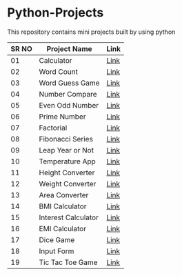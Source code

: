 
# Python-Projects
This repository contains mini projects built by using python


|SR NO |  Project Name    |  Link                                                                                  |  
| -----| ---------------  | -------------------------------------------------------------------------------------- |
|  01  | Calculator       | [Link](https://github.com/Dhavaltharkar/Python-Program/tree/main/Calculator)           | 
|  02  | Word Count       | [Link](https://github.com/Dhavaltharkar/Python-Program/tree/main/WordCount)            |
|  03  | Word Guess Game  | [Link](https://github.com/Dhavaltharkar/Python-Program/tree/main/WordGuess)            | 
|  04  | Number Compare   | [Link](https://github.com/Dhavaltharkar/Python-Program/tree/main/Compare_Number)       |
|  05  | Even Odd Number  | [Link](https://github.com/Dhavaltharkar/Python-Program/tree/main/Even_OR_Odd)          |
|  06  | Prime Number     | [Link](https://github.com/Dhavaltharkar/Python-Program/tree/main/Prime_Number)         | 
|  07  | Factorial        | [Link](https://github.com/Dhavaltharkar/Python-Program/tree/main/Factorial)            |
|  08  | Fibonacci Series | [Link](https://github.com/Dhavaltharkar/Python-Program/tree/main/Fibonacci)            | 
|  09  | Leap Year or Not | [Link](https://github.com/Dhavaltharkar/Python-Program/tree/main/Leap_Year)            |
|  10  | Temperature App  | [Link](https://github.com/Dhavaltharkar/Python-Program/tree/main/Temperature_Conversion)|
|  11  | Height Converter | [Link](https://github.com/Dhavaltharkar/Python-Program/tree/main/Height_Convert)        |
|  12  | Weight Converter | [Link](https://github.com/Dhavaltharkar/Python-Program/tree/main/Weight_Convert)        |
|  13  | Area Converter   | [Link](https://github.com/Dhavaltharkar/Python-Program/tree/main/Area_Convert)          |
|  14  | BMI Calculator   | [Link](https://github.com/Dhavaltharkar/Python-Program/tree/main/BMI_Calculator)        |
|  15  | Interest Calculator | [Link](https://github.com/Dhavaltharkar/Python-Program/tree/main/Interest_Calculator)|
|  16  | EMI Calculator   | [Link](https://github.com/Dhavaltharkar/Python-Program/tree/main/EMI_Calculator)        |
|  17  | Dice Game        | [Link](https://github.com/Dhavaltharkar/Python-Program/tree/main/Roll_the_Dice)         |
|  18  | Input Form       | [Link](https://github.com/Dhavaltharkar/Python-Program/tree/main/Simple_Form)           |
|  19  | Tic Tac Toe Game | [Link](https://github.com/Dhavaltharkar/Python-Program/tree/main/Tic_Tac_Toe_Game)      |
